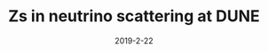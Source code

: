---
title: 'Zs in neutrino scattering at DUNE'
pub_number: 26
authors:  Peter Ballett,  Matheus Hostert,  Silvia Pascoli,  Yuber F. Perez-Gonzalez,  Zahra Tabrizi,  Renata Zukanovich Funchal
collection: publication
permalink: /publication/2019-2-22-ZsinneutrinoscatteringatDUNE
date: 2019-2-22
venue: Phys.Rev.D 
paperurl: 'https://arxiv.org/abs/1902.08579'
citation_notitle: 'Peter Ballett, Matheus Hostert, Silvia Pascoli, Yuber F. Perez-Gonzalez, Zahra Tabrizi, Renata Zukanovich Funchal, Phys.Rev.D 100 (2019) 5 055012'
citation: 'Zs in neutrino scattering at DUNE, Peter Ballett, Matheus Hostert, Silvia Pascoli, Yuber F. Perez-Gonzalez, Zahra Tabrizi, Renata Zukanovich Funchal, Phys.Rev.D 100 (2019) 5 055012'
eprint: '1902.08579'

---